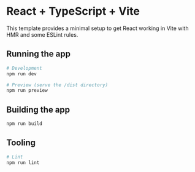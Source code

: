 # React + TypeScript + Vite

This template provides a minimal setup to get React working in Vite with HMR and some ESLint rules.

## Running the app

```bash
# Development
npm run dev

# Preview (serve the /dist directory)
npm run preview
```

## Building the app

```bash
npm run build
```

## Tooling

```bash
# Lint
npm run lint
```
